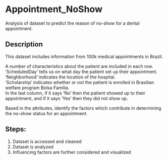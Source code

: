 # Appointment_NoShow
Analysis of dataset to predict the reason of no-show for a dental appointment.

## Description
This dataset includes information from 100k medical appointments in Brazil. <br>

A number of characteristics about the patient are included in each row.<br>
‘ScheduledDay’ tells us on what day the patient set up their appointment.<br>
‘Neighborhood’ indicates the location of the hospital.<br>
‘Scholarship’ indicates whether or not the patient is enrolled in Brasilian welfare program Bolsa Família.<br>
In the last column, if it says ‘No’ then the patient showed up to their appointment, and if it says ‘Yes’ then they did not show up.<br>

Based in the attributes, identify the factors which contribute in determining the no-show status for an appointment.

## Steps:
1. Dataset is accessed and cleaned
2. Dataset is analyzed
3. Influencing factors are further considered and visualized 
